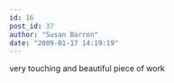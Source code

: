 ```yaml
---
id: 16
post_id: 37
author: "Susan Barron"
date: "2009-01-17 14:19:19"
---
```

very touching and beautiful piece of work
